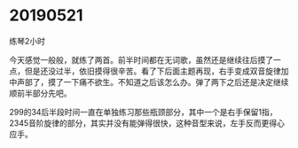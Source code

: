 # 20190521

练琴2小时

今天感觉一般般，就练了两首。前半时间都在无词歌，虽然还是继续往后摸了一点，但是还没过半，依旧摸得很辛苦。看了下后面主题再现，右手变成双音旋律加中声部了，摸了一下痛不欲生。不知道之后该怎么办。弹了两下之后还是决定继续顺前半部分先吧。

299的34后半段时间一直在单独练习那些瓶颈部分，其中一个是右手保留1指，2345音阶旋律的部分，其实并没有能弹得很快，这种音型来说，左手反而更得心应手。
